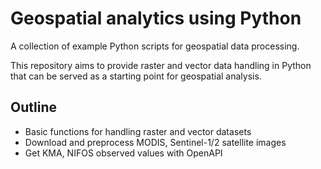# Geospatial analytics using Python
A collection of example Python scripts for geospatial data processing.

This repository aims to provide raster and vector data handling in Python that can be served as a starting point for geospatial analysis.

## Outline
+ Basic functions for handling raster and vector datasets
+ Download and preprocess MODIS, Sentinel-1/2 satellite images
+ Get KMA, NIFOS observed values with OpenAPI